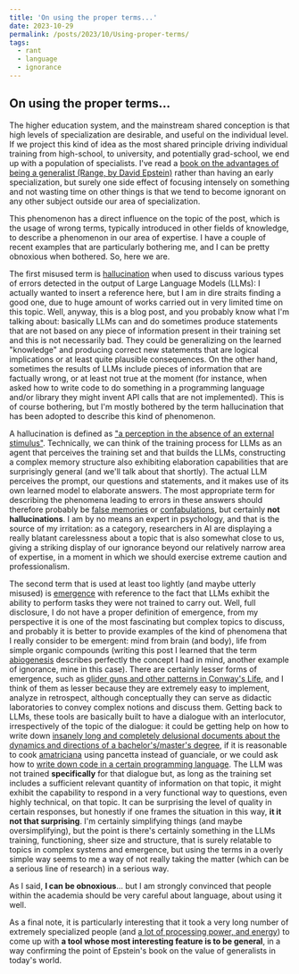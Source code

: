 ```yaml
---
title: 'On using the proper terms...'
date: 2023-10-29
permalink: /posts/2023/10/Using-proper-terms/
tags:
  - rant
  - language
  - ignorance
---
```


## On using the proper terms...

The higher education system, and the mainstream shared conception is that high levels of specialization are desirable, and useful on the individual level. If we project this kind of idea as the most shared principle driving individual training from high-school, to university, and potentially grad-school, we end up with a population of specialists. I've read a [book on the advantages of being a generalist (Range, by David Epstein)](https://davidepstein.com/the-range/) rather than having an early specialization, but surely one side effect of focusing intensely on something and not wasting time on other things is that we tend to become ignorant on any other subject outside our area of specialization.

This phenomenon has a direct influence on the topic of the post, which is the usage of wrong terms, typically introduced in other fields of knowledge, to describe a phenomenon in our area of expertise. I have a couple of recent examples that are particularly bothering me, and I can be pretty obnoxious when bothered. So, here we are.

The first misused term is [hallucination](https://en.wikipedia.org/wiki/Hallucination) when used to discuss various types of errors detected in the output of Large Language Models (LLMs): I actually wanted to insert a reference here, but I am in dire straits finding a good one, due to huge amount of works carried out in very limited time on this topic. Well, anyway, this is a blog post, and you probably know what I'm talking about: basically LLMs can and do sometimes produce statements that are not based on any piece of information present in their training set and this is not necessarily bad. They could be generalizing on the learned "knowledge" and producing correct new statements that are logical implications or at least quite plausible consequences. On the other hand, sometimes the results of LLMs include pieces of information that are factually wrong, or at least not true at the moment (for instance, when asked how to write code to do something in a programming language and/or library they might invent API calls that are not implemented). This is of course bothering, but I'm mostly bothered by the term hallucination that has been adopted to describe this kind of phenomenon.

A hallucination is defined as ["a perception in the absence of an external stimulus"](https://en.wikipedia.org/wiki/Hallucination). Technically, we can think of the training process for LLMs as an agent that perceives the training set and that builds the LLMs, constructing a complex memory structure also exhibiting elaboration capabilities that are surprisingly general (and we'll talk about that shortly). The actual LLM perceives the prompt, our questions and statements, and it makes use of its own learned model to elaborate answers. The most appropriate term for describing the phenomena leading to errors in these answers should therefore probably be [false memories](https://en.wikipedia.org/wiki/False_memory) or [confabulations](https://en.wikipedia.org/wiki/Confabulation), but certainly __not hallucinations__. I am by no means an expert in psychology, and that is the source of my irritation: as a category, researchers in AI are displaying a really blatant carelessness about a topic that is also somewhat close to us, giving a striking display of our ignorance beyond our relatively narrow area of expertise, in a moment in which we should exercise extreme caution and professionalism.

The second term that is used at least too lightly (and maybe utterly misused) is [emergence](https://en.wikipedia.org/wiki/Emergence) with reference to the fact that LLMs exhibit the ability to perform tasks they were not trained to carry out. Well, full disclosure, I do not have a proper definition of emergence, from my perspective it is one of the most fascinating but complex topics to discuss, and probably it is better to provide examples of the kind of phenomena that I really consider to be emergent: mind from brain (and body), life from simple organic compounds (writing this post I learned that the term [abiogenesis](https://en.wikipedia.org/wiki/Abiogenesis) describes perfectly the concept I had in mind, another example of ignorance, mine in this case). There are certainly lesser forms of emergence, such as [glider guns and other patterns in Conway's Life](https://en.wikipedia.org/wiki/Conway%27s_Game_of_Life), and I think of them as lesser because they are extremely easy to implement, analyze in retrospect, although conceptually they can serve as didactic laboratories to convey complex notions and discuss them. Getting back to LLMs, these tools are basically built to have a dialogue with an interlocutor, irrespectively of the topic of the dialogue: it could be getting help on how to write down [insanely long and completely delusional documents about the dynamics and directions of a bachelor's/master's degree](https://www.anvur.it/wp-content/uploads/2023/02/Schema-Rapporto-Riesame-Ciclico_CdS_2023_02_21.pdf), if it is reasonable to cook [amatriciana](https://en.wikipedia.org/wiki/Amatriciana_sauce) using pancetta instead of guanciale, or we could ask how to [write down code in a certain programming language](https://ai.meta.com/blog/code-llama-large-language-model-coding/). The LLM was not trained __specifically__ for that dialogue but, as long as the training set includes a sufficient relevant quantity of information on that topic, it might exhibit the capability to respond in a very functional way to questions, even highly technical, on that topic. It can be surprising the level of quality in certain responses, but honestly if one frames the situation in this way, __it it not that surprising__. I'm certainly simplifying things (and maybe oversimplifying), but the point is there's certainly something in the LLMs training, functioning, sheer size and structure, that is surely relatable to topics in complex systems and emergence, but using the terms in a overly simple way seems to me a way of not really taking the matter (which can be a serious line of research) in a serious way.

As I said, __I can be obnoxious__... but I am strongly convinced that people within the academia should be very careful about language, about using it well.

As a final note, it is particularly interesting that it took a very long number of extremely specialized people (and [a lot of processing power, and energy](https://www.statista.com/statistics/1384401/energy-use-when-training-llm-models/)) to come up with __a tool whose most interesting feature is to be general__, in a way confirming the point of Epstein's book on the value of generalists in today's world.